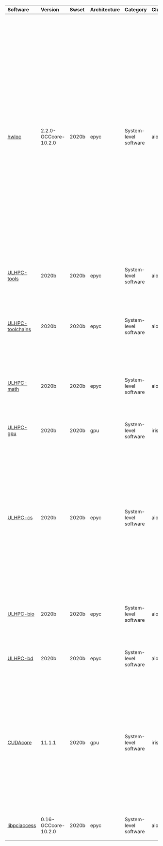 | Software                                                                            | Version                     | Swset        | Architecture   | Category                     | Clusters    | Description                                                                                                                                                                                                                                                                                                                                                                                                                                                                                                                                                                                                          |
|:------------------------------------------------------------------------------------|:----------------------------|:-------------|:---------------|:-----------------------------|:------------|:---------------------------------------------------------------------------------------------------------------------------------------------------------------------------------------------------------------------------------------------------------------------------------------------------------------------------------------------------------------------------------------------------------------------------------------------------------------------------------------------------------------------------------------------------------------------------------------------------------------------|
| <p><a href=https://www.open-mpi.org/projects/hwloc/>hwloc</a></p>                   | <p>2.2.0-GCCcore-10.2.0</p> | <p>2020b</p> | <p>epyc</p>    | <p>System-level software</p> | <p>aion</p> | The Portable Hardware Locality (hwloc) software package provides a portable abstraction (across OS, versions, architectures, ...) of the hierarchical topology of modern architectures, including NUMA memory nodes, sockets, shared caches, cores and simultaneous multithreading. It also gathers various system attributes such as cache and memory information as well as the locality of I/O devices such as network interfaces, InfiniBand HCAs or GPUs. It primarily aims at helping applications with gathering information about modern computing hardware so as to exploit it accordingly and efficiently. |
| <p><a href=https://hpc.uni.lu/>ULHPC-tools</a></p>                                  | <p>2020b</p>                | <p>2020b</p> | <p>epyc</p>    | <p>System-level software</p> | <p>aion</p> | Misc tools, incl. - perf:      Performance tools - tools:     General purpose tools                                                                                                                                                                                                                                                                                                                                                                                                                                                                                                                                  |
| <p><a href=https://hpc.uni.lu/>ULHPC-toolchains</a></p>                             | <p>2020b</p>                | <p>2020b</p> | <p>epyc</p>    | <p>System-level software</p> | <p>aion</p> | Generic Module bundle that contains all the dependencies required to enable toolchains and building tools/programming language in use on the UL HPC Facility                                                                                                                                                                                                                                                                                                                                                                                                                                                         |
| <p><a href=https://hpc.uni.lu/>ULHPC-math</a></p>                                   | <p>2020b</p>                | <p>2020b</p> | <p>epyc</p>    | <p>System-level software</p> | <p>aion</p> | Generic Module bundle for  High-level mathematical software and Linear Algrebra libraries in use on the UL HPC Facility                                                                                                                                                                                                                                                                                                                                                                                                                                                                                              |
| <p><a href=https://hpc.uni.lu/>ULHPC-gpu</a></p>                                    | <p>2020b</p>                | <p>2020b</p> | <p>gpu</p>     | <p>System-level software</p> | <p>iris</p> | Generic Module bundle for GPU accelerated User Software in use on the UL HPC Facility                                                                                                                                                                                                                                                                                                                                                                                                                                                                                                                                |
| <p><a href=https://hpc.uni.lu/>ULHPC-cs</a></p>                                     | <p>2020b</p>                | <p>2020b</p> | <p>epyc</p>    | <p>System-level software</p> | <p>aion</p> | Generic Module bundle for Computational science software in use on the UL HPC Facility, including: - Computer Aided Engineering, incl. CFD - Chemistry, Computational Chemistry and Quantum Chemistry - Data management & processing tools - Earth Sciences - Quantum Computing - Physics and physical systems simulations                                                                                                                                                                                                                                                                                           |
| <p><a href=https://hpc.uni.lu/>ULHPC-bio</a></p>                                    | <p>2020b</p>                | <p>2020b</p> | <p>epyc</p>    | <p>System-level software</p> | <p>aion</p> | Generic Module bundle for Bioinformatics, biology and biomedical software in use on the UL HPC Facility, especially at LCSB                                                                                                                                                                                                                                                                                                                                                                                                                                                                                          |
| <p><a href=https://hpc.uni.lu/>ULHPC-bd</a></p>                                     | <p>2020b</p>                | <p>2020b</p> | <p>epyc</p>    | <p>System-level software</p> | <p>aion</p> | Generic Module bundle for BigData Analytics software in use on the UL HPC Facility                                                                                                                                                                                                                                                                                                                                                                                                                                                                                                                                   |
| <p><a href=https://developer.nvidia.com/cuda-toolkit>CUDAcore</a></p>               | <p>11.1.1</p>               | <p>2020b</p> | <p>gpu</p>     | <p>System-level software</p> | <p>iris</p> | CUDA (formerly Compute Unified Device Architecture) is a parallel computing platform and programming model created by NVIDIA and implemented by the graphics processing units (GPUs) that they produce. CUDA gives developers access to the virtual instruction set and memory of the parallel computational elements in CUDA GPUs.                                                                                                                                                                                                                                                                                  |
| <p><a href=https://cgit.freedesktop.org/xorg/lib/libpciaccess/>libpciaccess</a></p> | <p>0.16-GCCcore-10.2.0</p>  | <p>2020b</p> | <p>epyc</p>    | <p>System-level software</p> | <p>aion</p> | Generic PCI access library.                                                                                                                                                                                                                                                                                                                                                                                                                                                                                                                                                                                          |